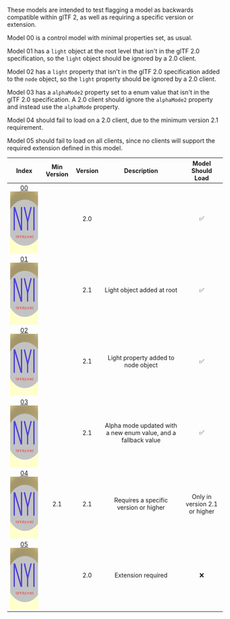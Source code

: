 These models are intended to test flagging a model as backwards compatible within glTF 2, as well as requiring a specific version or extension.  

Model 00 is a control model with minimal properties set, as usual.  

Model 01 has a `light` object at the root level that isn't in the glTF 2.0 specification,
so the `light` object should be ignored by a 2.0 client.  

Model 02 has a `light` property that isn't in the glTF 2.0 specification added to the `node` object,
so the `light` property should be ignored by a 2.0 client.  

Model 03 has a `alphaMode2` property set to a enum value that isn't in the glTF 2.0 specification.
A 2.0 client should ignore the `alphaMode2` property and instead use the `alphaMode` property.  

Model 04 should fail to load on a 2.0 client, due to the minimum version 2.1 requirement.  

Model 05 should fail to load on all clients, since no clients will support the required extension defined in this model.  


Index | Min Version | Version | Description | Model Should Load
:---: | :---: | :---: | :---: | :---:
[00](Compatibility_00.gltf)<br><img src="ReferenceImages/Compatibility_00.png" height="144" width="144" align="middle"> |   | 2.0 |   | :white_check_mark:
[01](Compatibility_01.gltf)<br><img src="ReferenceImages/Compatibility_01.png" height="144" width="144" align="middle"> |   | 2.1 | Light object added at root | :white_check_mark:
[02](Compatibility_02.gltf)<br><img src="ReferenceImages/Compatibility_02.png" height="144" width="144" align="middle"> |   | 2.1 | Light property added to node object | :white_check_mark:
[03](Compatibility_03.gltf)<br><img src="ReferenceImages/Compatibility_03.png" height="144" width="144" align="middle"> |   | 2.1 | Alpha mode updated with a new enum value, and a fallback value | :white_check_mark:
[04](Compatibility_04.gltf)<br><img src="ReferenceImages/Compatibility_04.png" height="144" width="144" align="middle"> | 2.1 | 2.1 | Requires a specific version or higher | Only in version 2.1 or higher
[05](Compatibility_05.gltf)<br><img src="ReferenceImages/Compatibility_05.png" height="144" width="144" align="middle"> |   | 2.0 | Extension required | :x:

